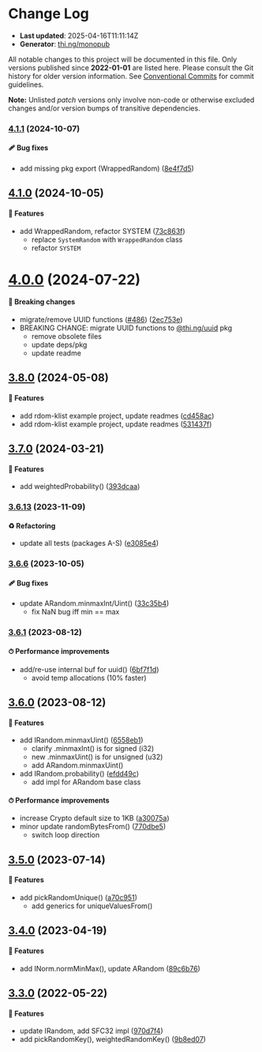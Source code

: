 # Change Log

- **Last updated**: 2025-04-16T11:11:14Z
- **Generator**: [thi.ng/monopub](https://thi.ng/monopub)

All notable changes to this project will be documented in this file.
Only versions published since **2022-01-01** are listed here.
Please consult the Git history for older version information.
See [Conventional Commits](https://conventionalcommits.org/) for commit guidelines.

**Note:** Unlisted _patch_ versions only involve non-code or otherwise excluded changes
and/or version bumps of transitive dependencies.

### [4.1.1](https://github.com/thi-ng/umbrella/tree/@thi.ng/random@4.1.1) (2024-10-07)

#### 🩹 Bug fixes

- add missing pkg export (WrappedRandom) ([8e4f7d5](https://github.com/thi-ng/umbrella/commit/8e4f7d5))

## [4.1.0](https://github.com/thi-ng/umbrella/tree/@thi.ng/random@4.1.0) (2024-10-05)

#### 🚀 Features

- add WrappedRandom, refactor SYSTEM ([73c863f](https://github.com/thi-ng/umbrella/commit/73c863f))
  - replace `SystemRandom` with `WrappedRandom` class
  - refactor `SYSTEM`

# [4.0.0](https://github.com/thi-ng/umbrella/tree/@thi.ng/random@4.0.0) (2024-07-22)

#### 🛑 Breaking changes

- migrate/remove UUID functions ([#486](https://github.com/thi-ng/umbrella/issues/486)) ([2ec753e](https://github.com/thi-ng/umbrella/commit/2ec753e))
- BREAKING CHANGE: migrate UUID functions to [@thi.ng/uuid](https://github.com/thi-ng/umbrella/tree/main/packages/uuid) pkg
  - remove obsolete files
  - update deps/pkg
  - update readme

## [3.8.0](https://github.com/thi-ng/umbrella/tree/@thi.ng/random@3.8.0) (2024-05-08)

#### 🚀 Features

- add rdom-klist example project, update readmes ([cd458ac](https://github.com/thi-ng/umbrella/commit/cd458ac))
- add rdom-klist example project, update readmes ([531437f](https://github.com/thi-ng/umbrella/commit/531437f))

## [3.7.0](https://github.com/thi-ng/umbrella/tree/@thi.ng/random@3.7.0) (2024-03-21)

#### 🚀 Features

- add weightedProbability() ([393dcaa](https://github.com/thi-ng/umbrella/commit/393dcaa))

### [3.6.13](https://github.com/thi-ng/umbrella/tree/@thi.ng/random@3.6.13) (2023-11-09)

#### ♻️ Refactoring

- update all tests (packages A-S) ([e3085e4](https://github.com/thi-ng/umbrella/commit/e3085e4))

### [3.6.6](https://github.com/thi-ng/umbrella/tree/@thi.ng/random@3.6.6) (2023-10-05)

#### 🩹 Bug fixes

- update ARandom.minmaxInt/Uint() ([33c35b4](https://github.com/thi-ng/umbrella/commit/33c35b4))
  - fix NaN bug iff min == max

### [3.6.1](https://github.com/thi-ng/umbrella/tree/@thi.ng/random@3.6.1) (2023-08-12)

#### ⏱ Performance improvements

- add/re-use internal buf for uuid() ([6bf7f1d](https://github.com/thi-ng/umbrella/commit/6bf7f1d))
  - avoid temp allocations (10% faster)

## [3.6.0](https://github.com/thi-ng/umbrella/tree/@thi.ng/random@3.6.0) (2023-08-12)

#### 🚀 Features

- add IRandom.minmaxUint() ([6558eb1](https://github.com/thi-ng/umbrella/commit/6558eb1))
  - clarify .minmaxInt() is for signed (i32)
  - new .minmaxUint() is for unsigned (u32)
  - add ARandom.minmaxUint()
- add IRandom.probability() ([efdd49c](https://github.com/thi-ng/umbrella/commit/efdd49c))
  - add impl for ARandom base class

#### ⏱ Performance improvements

- increase Crypto default size to 1KB ([a30075a](https://github.com/thi-ng/umbrella/commit/a30075a))
- minor update randomBytesFrom() ([770dbe5](https://github.com/thi-ng/umbrella/commit/770dbe5))
  - switch loop direction

## [3.5.0](https://github.com/thi-ng/umbrella/tree/@thi.ng/random@3.5.0) (2023-07-14)

#### 🚀 Features

- add pickRandomUnique() ([a70c951](https://github.com/thi-ng/umbrella/commit/a70c951))
  - add generics for uniqueValuesFrom()

## [3.4.0](https://github.com/thi-ng/umbrella/tree/@thi.ng/random@3.4.0) (2023-04-19)

#### 🚀 Features

- add INorm.normMinMax(), update ARandom ([89c6b76](https://github.com/thi-ng/umbrella/commit/89c6b76))

## [3.3.0](https://github.com/thi-ng/umbrella/tree/@thi.ng/random@3.3.0) (2022-05-22)

#### 🚀 Features

- update IRandom, add SFC32 impl ([970d7f4](https://github.com/thi-ng/umbrella/commit/970d7f4))
- add pickRandomKey(), weightedRandomKey() ([9b8ed07](https://github.com/thi-ng/umbrella/commit/9b8ed07))
